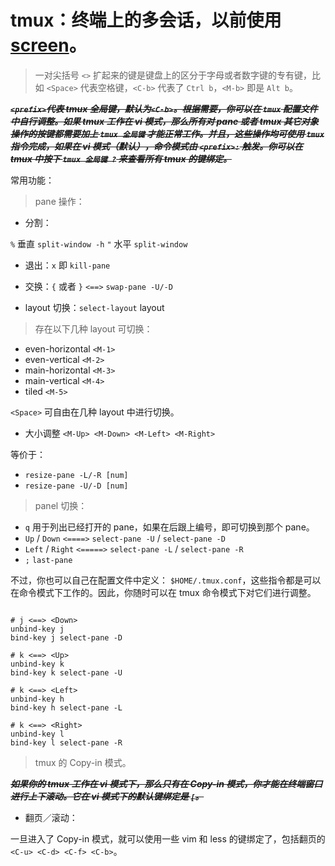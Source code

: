 <link href="../../css/style.css" rel="stylesheet" type="text/css" />

# tmux：终端上的多会话，以前使用 [screen](../other_tools.md#screen)。

> 一对尖括号 `<>` 扩起来的键是键盘上的区分于字母或者数字键的专有键，比如 `<Space>` 代表空格键，`<C-b>` 代表了 `Ctrl b`，`<M-b>` 即是 `Alt b`。

***~~`<prefix>`代表 tmux 全局键，默认为`<C-b>`。根据需要，你可以在 `tmux` 配置文件中自行调整。如果 tmux 工作在 vi 模式，那么所有对 pane 或者 tmux 其它对象操作的按键都需要加上 `tmux 全局键` 才能正常工作。并且，这些操作均可使用 `tmux` 指令完成，如果在 vi 模式（默认），命令模式由 `<prefix>:` 触发。你可以在 tmux 中按下 `tmux 全局键 ?` 来查看所有 tmux 的键绑定。~~***

常用功能：

> pane 操作：

+ 分割：

`%` 垂直 `split-window -h`
`"` 水平 `split-window`

+ 退出：`x` 即 `kill-pane`

+ 交换：`{` 或者 `}` `<==>` `swap-pane -U/-D`

+ layout 切换：`select-layout` layout

> 存在以下几种 layout 可切换：

+ even-horizontal `<M-1>`
+ even-vertical `<M-2>`
+ main-horizontal `<M-3>`
+ main-vertical `<M-4>`
+ tiled `<M-5>`

`<Space>` 可自由在几种 layout 中进行切换。

+ 大小调整 `<M-Up> <M-Down> <M-Left> <M-Right>`

等价于：

+ `resize-pane -L/-R [num]`
+ `resize-pane -U/-D [num]`

> panel 切换：

+ `q` 用于列出已经打开的 pane，如果在后跟上编号，即可切换到那个 pane。
+ `Up` / `Down` `<====>` `select-pane -U` / `select-pane -D`
+ `Left` / `Right` `<=====>` `select-pane -L` / `select-pane -R`
+ `;` `last-pane`

不过，你也可以自己在配置文件中定义： `$HOME/.tmux.conf`，这些指令都是可以在命令模式下工作的。因此，你随时可以在 tmux 命令模式下对它们进行调整。

```config

# j <==> <Down>
unbind-key j
bind-key j select-pane -D

# k <==> <Up>
unbind-key k
bind-key k select-pane -U

# k <==> <Left>
unbind-key h
bind-key h select-pane -L

# k <==> <Right>
unbind-key l
bind-key l select-pane -R

```

> tmux 的 Copy-in 模式。

***~~如果你的 tmux 工作在 vi 模式下，那么只有在 Copy-in 模式，你才能在终端窗口进行上下滚动。它在 vi 模式下的默认键绑定是 `[`。~~***

+ 翻页／滚动：

一旦进入了 Copy-in 模式，就可以使用一些 vim 和 less 的键绑定了，包括翻页的 `<C-u> <C-d> <C-f> <C-b>`。

